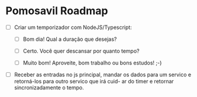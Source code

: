 # Pomosavil Roadmap

- [ ] Criar um temporizador com NodeJS/Typescript:

  - [ ] Bom dia! 
        Qual a duração que desejas?
        
  - [ ] Certo. Você quer descansar por quanto tempo?
  
  - [ ] Muito bom! Aproveite, bom trabalho ou bons estudos! ;-)

 - [ ] Receber as entradas no js principal, mandar os dados para
       um servico e retorná-los para outro servico que irá cuid-
       ar do timer e retornar sincronizadamente o tempo.
